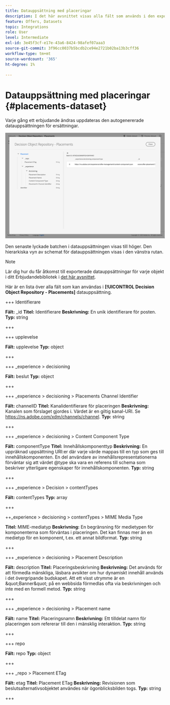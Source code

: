 ```yaml
---
title: Datauppsättning med placeringar
description: I det här avsnittet visas alla fält som används i den exporterade datauppsättningen för placeringar
feature: Offers, Datasets
topic: Integrations
role: User
level: Intermediate
exl-id: 3e45f3cf-e17e-43a6-8424-98afef07aaa3
source-git-commit: 3f96cc0037b5bcdb2ce94e2721b02ba13b3cff36
workflow-type: tm+mt
source-wordcount: '365'
ht-degree: 1%

---
```


# Datauppsättning med placeringar {#placements-dataset}

Varje gång ett erbjudande ändras uppdateras den autogenererade datauppsättningen för ersättningar.

![](../assets/dataset-placements.png)

Den senaste lyckade batchen i datauppsättningen visas till höger. Den hierarkiska vyn av schemat för datauppsättningen visas i den vänstra rutan.

>[!NOTE]
>
>Lär dig hur du får åtkomst till exporterade datauppsättningar för varje objekt i ditt Erbjudandebibliotek i [det här avsnittet](../export-catalog/access-dataset.md).

Här är en lista över alla fält som kan användas i **[!UICONTROL Decision Object Repository - Placements]** datauppsättning.

<!--A placement describes a location or place in a personalized message. It is used to set technical constraints for content that the personalization decision supplies. The placement also represents a request to produce certain types of metrics when an experience event is produced where this placement is involved. For instance, the placement facilitates a personalized clickable image inside an email shown to an end-user. The placement may for instance request from the assembled experience that the click on its image gets reported in an experience event with a metric https://ns.adobe.com/xdm/data/metrics/web/linkclicks and a reference to this placement.-->

+++ Identifierare

**Fält:** _id
**Titel:** Identifierare
**Beskrivning:** En unik identifierare för posten.
**Typ:** string

+++

+++ upplevelse

**Fält:** upplevelse
**Typ:** object

+++

+++ _experience > decisioning

**Fält:** beslut
**Typ:** object

+++

+++ _experience > decisioning > Placements Channel Identifier

**Fält:** channelID
**Titel:** Kanalidentifierare för placeringen
**Beskrivning:** Kanalen som förslaget gjordes i. Värdet är en giltig kanal-URI. Se https://ns.adobe.com/xdm/channels/channel.
**Typ:** string

+++

+++ _experience > decisioning > Content Component Type

**Fält:** componentType
**Titel:** Innehållskomponenttyp
**Beskrivning:** En uppräknad uppsättning URI:er där varje värde mappas till en typ som ges till innehållskomponenten. En del användare av innehållsrepresentationerna förväntar sig att värdet @type ska vara en referens till schema som beskriver ytterligare egenskaper för innehållskomponenten.
**Typ:** string

+++

+++ _experience > Decision > contentTypes

**Fält:** contentTypes
**Typ:** array

+++

++_experience > decisioning > contentTypes > MIME Media Type

**Titel:** MIME-mediatyp
**Beskrivning:** En begränsning för medietypen för komponenterna som förväntas i placeringen. Det kan finnas mer än en medietyp för en komponent, t.ex. ett annat bildformat.
**Typ:** string

+++

+++ _experience > decisioning > Placement Description

**Fält:** description
**Titel:** Placeringsbeskrivning
**Beskrivning:** Det används för att förmedla mänskliga, läsbara avsikter om hur dynamiskt innehåll används i det övergripande budskapet. Att ett visst utrymme är en \&quot;Banner\&quot; på en webbsida förmedlas ofta via beskrivningen och inte med en formell metod.
**Typ:** string

+++

+++ _experience > decisioning > Placement name

**Fält:** name
**Titel:** Placeringsnamn
**Beskrivning:** Ett tilldelat namn för placeringen som refererar till den i mänsklig interaktion.
**Typ:** string

+++

+++ repo

**Fält:** repo
**Typ:** object

+++

+++ _repo > Placement ETag

**Fält:** etag
**Titel:** Placement ETag
**Beskrivning:** Revisionen som beslutsalternativsobjektet användes när ögonblicksbilden togs.
**Typ:** string

+++
